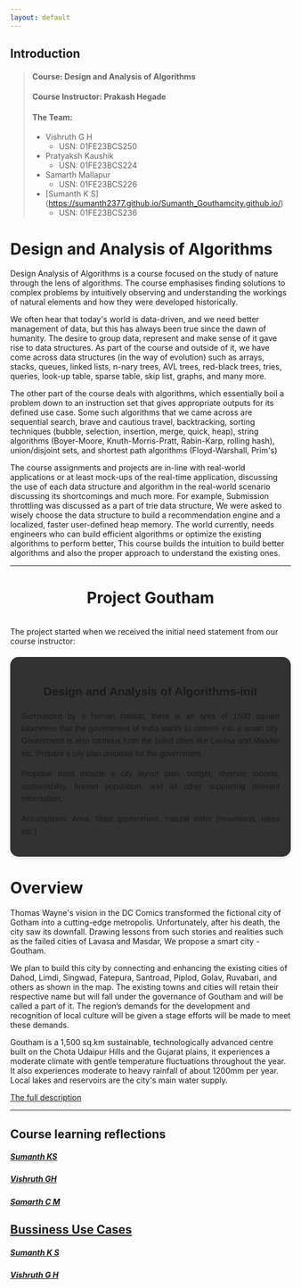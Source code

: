 ```yaml
---
layout: default
---
```


## Introduction
> #### Course: Design and Analysis of Algorithms
> 
> #### Course Instructor: Prakash Hegade
> #### The Team: 
> - Vishruth G H
>     - USN: 01FE23BCS250 
> - Pratyaksh Kaushik
>     - USN: 01FE23BCS224
> - Samarth Mallapur
>     - USN: 01FE23BCS226 
> - [Sumanth K S] (https://sumanth2377.github.io/Sumanth_Gouthamcity.github.io/)
>     - USN: 01FE23BCS236

# Design and Analysis of Algorithms
Design Analysis of Algorithms is a course focused on the study of nature through the lens of algorithms. The course emphasises finding solutions to complex problems by intuitively observing and understanding the workings of natural elements and how they were developed historically.

We often hear that today's world is data-driven, and we need better management of data, but this has always been true since the dawn of humanity. The desire to group data, represent and make sense of it gave rise to data structures. As part of the course and outside of it, we have come across data structures (in the way of evolution) such as arrays, stacks, queues, linked lists, n-nary trees, AVL trees, red-black trees, tries, queries, look-up table, sparse table, skip list, graphs, and many more.

The other part of the course deals with algorithms, which essentially boil a problem down to an instruction set that gives appropriate outputs for its defined use case. Some such algorithms that we came across are sequential search, brave and cautious travel, backtracking, sorting techniques (bubble, selection, insertion, merge, quick, heap), string algorithms (Boyer-Moore, Knuth-Morris-Pratt, Rabin-Karp, rolling hash), union/disjoint sets, and shortest path algorithms (Floyd-Warshall, Prim's)


The course assignments and projects are in-line with real-world applications or at least mock-ups of the real-time application, discussing the use of each data structure and algorithm in the real-world scenario discussing its shortcomings and much more. For example, Submission throttling was discussed as a part of trie data structure, We were asked to wisely choose the data structure to build a recommendation engine and a localized, faster user-defined heap memory. The world currently, needs engineers who can build efficient algorithms or optimize the existing algorithms to perform better, This course builds the intuition to build better algorithms and also the proper approach to understand the existing ones.

<hr>


<h1 style="text-align:center;">Project Goutham</h1>

<br>
The project started when we received the initial need statement from our course instructor: 

<div style="text-align: center; margin: 20px auto; font-family: Arial, sans-serif; background-color: #323232; border-radius: 15px; padding: 20px; max-width: 900px; box-shadow: 0px 4px 6px rgba(0, 0, 0, 0.1);">
    <h3 style="text-align: center;font-colour:black; font-weight: bold; font-size: 1.5em;">Design and Analysis of Algorithms-init</h3>
    <p style="line-height: 1.6; text-align: justify;">
        Surrounded by a human habitat, there is an area of 1500 square kilometres that the government of India wants to convert into a smart city. Government is also cautious from the failed cities like Lavasa and Masdar etc. Prepare a city plan proposal for the government. 
    </p>
    <p style="line-height: 1.6; text-align: justify;">
        Proposal must include a city layout plan, budget, revenue models, sustainability, human population, and all other supporting relevant information.
    </p>
    <p style="line-height: 1.6; text-align: justify;">
        Assumptions: Area, State government, natural order (mountains, lakes etc.)
    </p>
</div>

# Overview
Thomas Wayne's vision in the DC Comics transformed the fictional city of Gotham into a cutting-edge metropolis. Unfortunately, after his death, the city saw its downfall. Drawing lessons from such stories and realities such as the failed cities of Lavasa and Masdar, We propose a smart city - Goutham.

We plan to build this city by connecting and enhancing the existing cities of Dahod, Limdi, Singwad, Fatepura, Santroad, Piplod, Golav, Ruvabari, and others as shown in the map. The existing towns and cities will retain their respective name but will fall under the governance of Goutham and will be called a part of it. The region’s demands for the development and recognition of local culture will be given a stage efforts will be made to meet these demands.

Goutham is a 1,500 sq.km sustainable, technologically advanced centre built on the Chota Udaipur Hills and the Gujarat plains, it experiences a moderate climate with gentle temperature fluctuations throughout the year. It also experiences moderate to heavy rainfall of about 1200mm per year. Local lakes and reservoirs are the city's main water supply.

[The full description](https://docs.google.com/document/d/1bL8v7zvapSA1sLdzgCPqLlCRRp_oOqQkGiADjUPOuzw/edit?usp=sharing)
<hr>

## Course learning reflections 
##### [Sumanth KS](https://sumanth2377.github.io/Sumanth_Gouthamcity.github.io/)
##### [Vishruth GH](CLR-VGH.md)
##### [Samarth C M](CLR-SCM.md)



## [Bussiness Use Cases](business.md)
##### [Sumanth K S](https://sumanth2377.github.io/Sumanth_Gouthamcity.github.io/)
##### [Vishruth G H](BUC-VGH.md)

